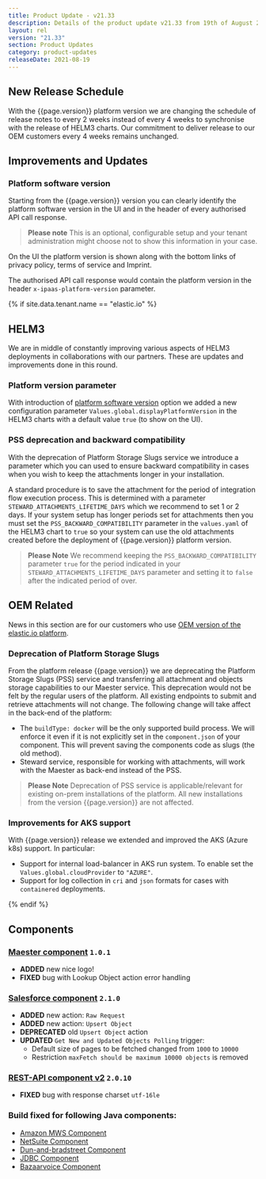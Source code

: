 ```yaml
---
title: Product Update - v21.33
description: Details of the product update v21.33 from 19th of August 2021.
layout: rel
version: "21.33"
section: Product Updates
category: product-updates
releaseDate: 2021-08-19
---
```


## New Release Schedule

With the {{page.version}} platform version we are changing the schedule of release
notes to every 2 weeks instead of every 4 weeks to synchronise with the release of
HELM3 charts. Our commitment to deliver release to our OEM customers every 4 weeks
remains unchanged.

## Improvements and Updates

### Platform software version

Starting from the {{page.version}} version you can clearly identify the platform
software version in the UI and in the header of every authorised API call response.

> **Please note** This is an optional, configurable setup and your tenant
> administration might choose not to show this information in your case.

On the UI the platform version is shown along with the bottom links of
privacy policy, terms of service and Imprint.

The authorised API call response would contain the platform version in the header
`x-ipaas-platform-version` parameter.

{% if site.data.tenant.name == "elastic.io" %}

## HELM3

We are in middle of constantly improving various aspects of HELM3 deployments in
collaborations with our partners. These are updates and improvements done in
this round.

### Platform version parameter

With introduction of [platform software version](#platform-software-version) option
we added a new configuration parameter `Values.global.displayPlatformVersion` in
the HELM3 charts with a default value `true` (to show on the UI).

### PSS deprecation and backward compatibility

With the deprecation of Platform Storage Slugs service we introduce a parameter
which you can used to ensure backward compatibility in cases when you wish to
keep the attachments longer in your installation.

A standard procedure is to save the attachment for the period of integration flow
execution process. This is determined with a parameter `STEWARD_ATTACHMENTS_LIFETIME_DAYS`
which we recommend to set 1 or 2 days. If your system setup has longer periods set
for attachments then you must set the `PSS_BACKWARD_COMPATIBILITY` parameter in the
`values.yaml` of the HELM3 chart to `true` so your system can use the old attachments
created before the deployment of {{page.version}} platform version.

> **Please Note** We recommend keeping the `PSS_BACKWARD_COMPATIBILITY` parameter
> `true` for the period indicated in your `STEWARD_ATTACHMENTS_LIFETIME_DAYS`
> parameter and setting it to `false` after the indicated period of over.

## OEM Related

News in this section are for our customers who use
[OEM version of the elastic.io platform](https://www.elastic.io/saas-embedded-integration/).

### Deprecation of Platform Storage Slugs

From the platform release {{page.version}} we are deprecating the Platform Storage
Slugs (PSS) service and transferring all attachment and objects storage capabilities to
our Maester service. This deprecation would not be felt by the regular users of
the platform. All existing endpoints to submit and retrieve attachments will not
change. The following change will take affect in the back-end of the platform:

*   The `buildType: docker` will be the only supported build process. We will enforce it even if it is not explicitly set in the `component.json` of your component. This will prevent saving the components code as slugs (the old method).
*   Steward service, responsible for working with attachments, will work with the Maester as back-end instead of the PSS.

> **Please Note** Deprecation of PSS service is applicable/relevant for existing on-prem
> installations of the platform. All new installations from the version {{page.version}}
> are not affected.

### Improvements for AKS support

With {{page.version}} release we extended and improved the AKS (Azure k8s) support.
In particular:

*   Support for internal load-balancer in AKS run system. To enable set the `Values.global.cloudProvider` to `"AZURE"`.
*   Support for log collection in `cri` and `json` formats for cases with `containered` deployments.

{% endif %}

## Components

### [Maester component](/components/maester/) `1.0.1`

*   **ADDED** new nice logo!
*   **FIXED** bug with Lookup Object action error handling

### [Salesforce component](/components/salesforce/) `2.1.0`

*   **ADDED** new action: `Raw Request`
*   **ADDED** new action: `Upsert Object`
*   **DEPRECATED** old `Upsert Object` action
*   **UPDATED** `Get New and Updated Objects Polling` trigger:
    *   Default size of pages to be fetched changed from `1000` to `10000`
    *   Restriction `maxFetch should be maximum 10000 objects` is removed

### [REST-API component v2](/components/rest-api/) `2.0.10`

*   **FIXED** bug with response charset `utf-16le`

### Build fixed for following Java components:

*   [Amazon MWS Component](/components/amazon-mws/)
*   [NetSuite Component](/components/netsuite/)
*   [Dun-and-bradstreet Component](/components/dun-and-bradstreet/)
*   [JDBC Component](/components/jdbc/)
*   [Bazaarvoice Component](/components/bazaarvoice/)
